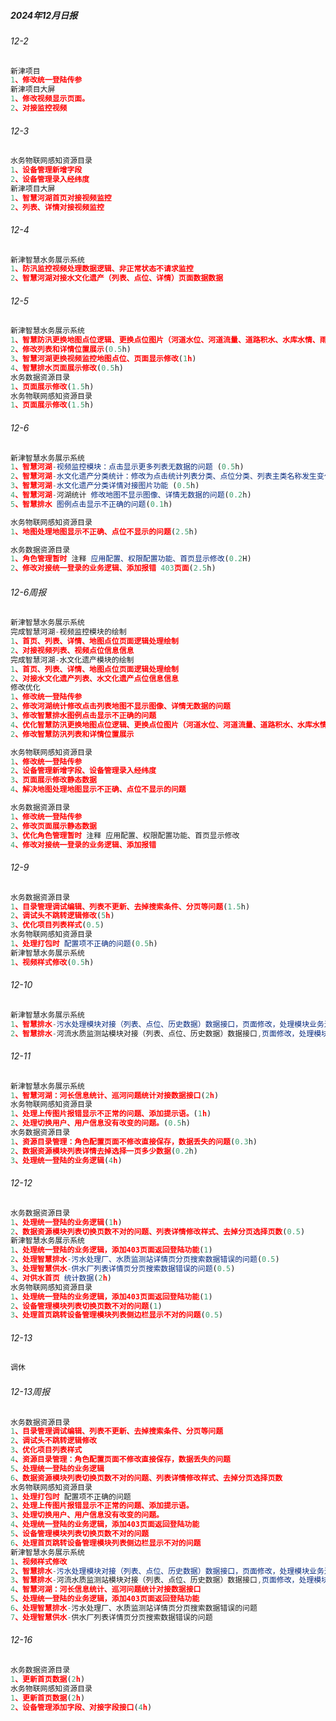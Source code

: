 <!--
 * @Description: 
 * @Version: 2.0
 * @Autor: GXY
 * @Date: 2024-11-01 11:37:26
 * @LastEditors: GXY
 * @LastEditTime: 2024-12-16 18:02:48
-->
##### 2024年12月日报

###### 12-2
```js
新津项目
1、修改统一登陆传参
新津项目大屏
1、修改视频显示页面。
2、对接监控视频

```
###### 12-3
```js
水务物联网感知资源目录
1、设备管理新增字段
2、设备管理录入经纬度
新津项目大屏
1、智慧河湖首页对接视频监控
2、列表、详情对接视频监控

```
###### 12-4
```js
新津智慧水务展示系统
1、防汛监控视频处理数据逻辑、非正常状态不请求监控
2、智慧河湖对接水文化遗产（列表、点位、详情）页面数据数据

```

###### 12-5
```js
新津智慧水务展示系统
1、智慧防汛更换地图点位逻辑、更换点位图片（河道水位、河道流量、道路积水、水库水情、雨量分布）图标 (3h)
2、修改列表和详情位置展示(0.5h)
3、智慧河湖更换视频监控地图点位、页面显示修改(1h)
4、智慧排水页面展示修改(0.5h)
水务数据资源目录
1、页面展示修改(1.5h)
水务物联网感知资源目录
1、页面展示修改(1.5h)

```
###### 12-6
```js
新津智慧水务展示系统
1、智慧河湖-视频监控模块：点击显示更多列表无数据的问题 (0.5h)
2、智慧河湖-水文化遗产分类统计：修改为点击统计列表分类、点位分类、列表主类名称发生变化列表和点位同步更新变化 (1.5h)
3、智慧河湖-水文化遗产分类详情对接图片功能 (0.5h)
4、智慧河湖-河湖统计 修改地图不显示图像、详情无数据的问题(0.2h)
5、智慧排水 图例点击显示不正确的问题(0.1h)

水务物联网感知资源目录
1、地图处理地图显示不正确、点位不显示的问题(2.5h)

水务数据资源目录
1、角色管理暂时 注释 应用配置、权限配置功能、首页显示修改(0.2H)
2、修改对接统一登录的业务逻辑、添加报错 403页面(2.5h)
```

###### 12-6周报
```js
新津智慧水务展示系统
完成智慧河湖-视频监控模块的绘制
1、首页、列表、详情、地图点位页面逻辑处理绘制
2、对接视频列表、视频点位信息信息
完成智慧河湖-水文化遗产模块的绘制
1、首页、列表、详情、地图点位页面逻辑处理绘制
2、对接水文化遗产列表、水文化遗产点位信息信息
修改优化
1、修改统一登陆传参
2、修改河湖统计修改点击列表地图不显示图像、详情无数据的问题
3、修改智慧排水图例点击显示不正确的问题
4、优化智慧防汛更换地图点位逻辑、更换点位图片（河道水位、河道流量、道路积水、水库水情、雨量分布）图标
2、修改智慧防汛列表和详情位置展示

水务物联网感知资源目录
1、修改统一登陆传参
2、设备管理新增字段、设备管理录入经纬度
3、页面展示修改静态数据
4、解决地图处理地图显示不正确、点位不显示的问题

水务数据资源目录
1、修改统一登陆传参
2、修改页面展示静态数据
3、优化角色管理暂时 注释 应用配置、权限配置功能、首页显示修改
4、修改对接统一登录的业务逻辑、添加报错
```

###### 12-9
```js
水务数据资源目录
1、目录管理调试编辑、列表不更新、去掉搜索条件、分页等问题(1.5h)
2、调试头不跳转逻辑修改(5h)
3、优化项目列表样式(0.5)
水务物联网感知资源目录
1、处理打包时 配置项不正确的问题(0.5h)
新津智慧水务展示系统
1、视频样式修改(0.5h)
```

###### 12-10
```js
新津智慧水务展示系统
1、智慧排水-污水处理模块对接（列表、点位、历史数据）数据接口，页面修改，处理模块业务逻辑(点位图层显示隐藏、点位点击等)(4h)
2、智慧排水-河流水质监测站模块对接（列表、点位、历史数据）数据接口,页面修改，处理模块业务逻辑(点位图层显示隐藏、点位点击等)(4h)
```

###### 12-11
```js
新津智慧水务展示系统
1、智慧河湖：河长信息统计、巡河问题统计对接数据接口(2h)
水务物联网感知资源目录
1、处理上传图片报错显示不正常的问题、添加提示语。(1h)
2、处理切换用户、用户信息没有改变的问题。(0.5h)
水务数据资源目录
1、资源目录管理：角色配置页面不修改直接保存，数据丢失的问题(0.3h)
2、数据资源模块列表详情去掉选择一页多少数据(0.2h)
3、处理统一登陆的业务逻辑(4h)
```
###### 12-12
```js
水务数据资源目录
1、处理统一登陆的业务逻辑(1h)
2、数据资源模块列表切换页数不对的问题、列表详情修改样式、去掉分页选择页数(0.5)
新津智慧水务展示系统
1、处理统一登陆的业务逻辑，添加403页面返回登陆功能(1)
2、处理智慧排水-污水处理厂、水质监测站详情页分页搜索数据错误的问题(0.5)
3、处理智慧供水-供水厂列表详情页分页搜索数据错误的问题(0.5)
4、对供水首页 统计数据(2h)
水务物联网感知资源目录
1、处理统一登陆的业务逻辑，添加403页面返回登陆功能(1)
2、设备管理模块列表切换页数不对的问题(1)
3、处理首页跳转设备管理模块列表侧边栏显示不对的问题(0.5)
```
###### 12-13
```js
调休
```
###### 12-13周报
```js
水务数据资源目录
1、目录管理调试编辑、列表不更新、去掉搜索条件、分页等问题
2、调试头不跳转逻辑修改
3、优化项目列表样式
4、资源目录管理：角色配置页面不修改直接保存，数据丢失的问题
5、处理统一登陆的业务逻辑
6、数据资源模块列表切换页数不对的问题、列表详情修改样式、去掉分页选择页数
水务物联网感知资源目录
1、处理打包时 配置项不正确的问题
2、处理上传图片报错显示不正常的问题、添加提示语。
3、处理切换用户、用户信息没有改变的问题。
4、处理统一登陆的业务逻辑，添加403页面返回登陆功能
5、设备管理模块列表切换页数不对的问题
6、处理首页跳转设备管理模块列表侧边栏显示不对的问题
新津智慧水务展示系统
1、视频样式修改
2、智慧排水-污水处理模块对接（列表、点位、历史数据）数据接口，页面修改，处理模块业务逻辑(点位图层显示隐藏、点位点击等)
3、智慧排水-河流水质监测站模块对接（列表、点位、历史数据）数据接口,页面修改，处理模块业务逻辑(点位图层显示隐藏、点位点击等)
4、智慧河湖：河长信息统计、巡河问题统计对接数据接口
5、处理统一登陆的业务逻辑，添加403页面返回登陆功能
6、处理智慧排水-污水处理厂、水质监测站详情页分页搜索数据错误的问题
7、处理智慧供水-供水厂列表详情页分页搜索数据错误的问题
```

###### 12-16
```js
水务数据资源目录
1、更新首页数据(2h)
水务物联网感知资源目录
1、更新首页数据(2h)
2、设备管理添加字段、对接字段接口(4h)
```